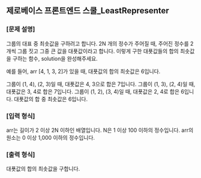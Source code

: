 ## 제로베이스 프론트엔드 스쿨\_LeastRepresenter

### [문제 설명]

그룹의 대표 중 최솟값을 구하려고 합니다. 2N 개의 정수가 주어질 때, 주어진 정수를 2개씩 그룹 짓고 그중 큰 값을 대푯값이라고 합니다.
이렇게 구한 대푯값들의 합의 최솟값을 구하는 함수, solution을 완성해주세요.

예를 들어, arr [4, 1, 3, 2]가 있을 때, 대푯값의 합의 최솟값은 6입니다.

그룹이 (1, 4), (2, 3)일 때, 대푯값은 4, 3으로 합은 7입니다.
그룹이 (1, 3), (2, 4)일 때, 대푯값은 3, 4로 합은 7입니다.
그룹이 (1, 2), (3, 4)일 때, 대푯값은 2, 4로 합은 6입니다.
대푯값의 합 중 최솟값은 6입니다.

### [입력 형식]

arr는 길이가 2 이상 2N 이하인 배열입니다.
N은 1 이상 100 이하의 정수입니다.
arr의 원소는 0 이상 1,000 이하의 정수입니다.

### [출력 형식]

대푯값의 합의 최솟값을 구합니다.
